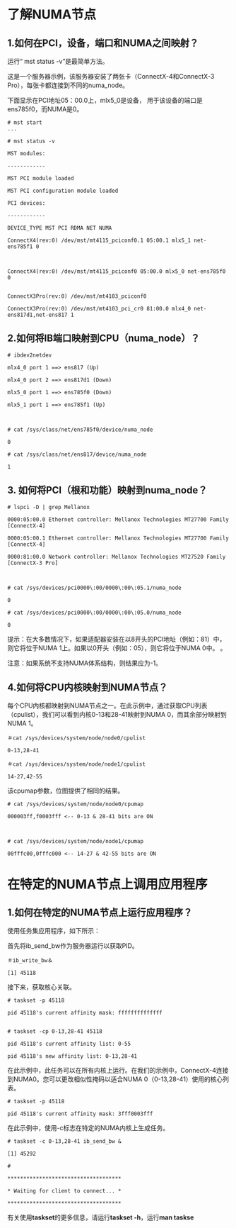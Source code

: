 # 了解NUMA节点

## 1.如何在PCI，设备，端口和NUMA之间映射？

运行“ mst status -v”是最简单方法。

这是一个服务器示例，该服务器安装了两张卡（ConnectX-4和ConnectX-3 Pro），每张卡都连接到不同的numa_node。

下面显示在PCI地址05：00.0上，mlx5_0是设备， 用于该设备的端口是ens785f0，而NUMA是0。


    # mst start
    ...

    # mst status -v

    MST modules:

    ------------

    MST PCI module loaded

    MST PCI configuration module loaded

    PCI devices:

    ------------

    DEVICE_TYPE MST PCI RDMA NET NUMA

    ConnectX4(rev:0) /dev/mst/mt4115_pciconf0.1 05:00.1 mlx5_1 net-ens785f1 0

    

    ConnectX4(rev:0) /dev/mst/mt4115_pciconf0 05:00.0 mlx5_0 net-ens785f0 0
    

    ConnectX3Pro(rev:0) /dev/mst/mt4103_pciconf0

    ConnectX3Pro(rev:0) /dev/mst/mt4103_pci_cr0 81:00.0 mlx4_0 net-ens817d1,net-ens817 1


## 2.如何将IB端口映射到CPU（numa_node）？

    # ibdev2netdev

    mlx4_0 port 1 ==> ens817 (Up)

    mlx4_0 port 2 ==> ens817d1 (Down)

    mlx5_0 port 1 ==> ens785f0 (Down)

    mlx5_1 port 1 ==> ens785f1 (Up)

    

    # cat /sys/class/net/ens785f0/device/numa_node

    0

    # cat /sys/class/net/ens817/device/numa_node

    1

## 3. 如何将PCI（根和功能）映射到numa_node？

    # lspci -D | grep Mellanox

    0000:05:00.0 Ethernet controller: Mellanox Technologies MT27700 Family [ConnectX-4]

    0000:05:00.1 Ethernet controller: Mellanox Technologies MT27700 Family [ConnectX-4]

    0000:81:00.0 Network controller: Mellanox Technologies MT27520 Family [ConnectX-3 Pro]

    

    # cat /sys/devices/pci0000\:00/0000\:00\:05.1/numa_node

    0

    # cat /sys/devices/pci0000\:00/0000\:00\:05.0/numa_node

    0

提示：在大多数情况下，如果适配器安装在以8开头的PCI地址（例如：81）中，则它将位于NUMA 1上。如果以0开头（例如：05），则它将位于NUMA 0中。 。

注意：如果系统不支持NUMA体系结构，则结果应为-1。

## 4.如何将CPU内核映射到NUMA节点？

每个CPU内核都映射到NUMA节点之一。在此示例中，通过获取CPU列表（cpulist），我们可以看到内核0-13和28-41映射到NUMA 0，而其余部分映射到NUMA 1。

    ＃cat /sys/devices/system/node/node0/cpulist

    0-13,28-41

    ＃cat /sys/devices/system/node/node1/cpulist

    14-27,42-55

该cpumap参数，位图提供了相同的结果。

    # cat /sys/devices/system/node/node0/cpumap

    000003ff,f0003fff <-- 0-13 & 28-41 bits are ON

    

    # cat /sys/devices/system/node/node1/cpumap

    00fffc00,0fffc000 <-- 14-27 & 42-55 bits are ON

# 在特定的NUMA节点上调用应用程序

## 1.如何在特定的NUMA节点上运行应用程序？
使用任务集应用程序，如下所示：

首先将ib_send_bw作为服务器运行以获取PID。

    ＃ib_write_bw＆

    [1] 45118

 接下来，获取核心关联。   

    # taskset -p 45118

    pid 45118's current affinity mask: ffffffffffffff


    # taskset -cp 0-13,28-41 45118

    pid 45118's current affinity list: 0-55

    pid 45118's new affinity list: 0-13,28-41

在此示例中，此任务可以在所有内核上运行。在我们的示例中，ConnectX-4连接到NUMA0。您可以更改相似性掩码以适合NUMA 0（0-13,28-41）使用的核心列表。  

    # taskset -p 45118

    pid 45118's current affinity mask: 3fff0003fff

在此示例中，使用-c标志在特定的NUMA内核上生成任务。

    # taskset -c 0-13,28-41 ib_send_bw &

    [1] 45292

    #

    ************************************

    * Waiting for client to connect... *

    ************************************

有关使用**taskset**的更多信息，请运行**taskset -h**，运行**man taskse**